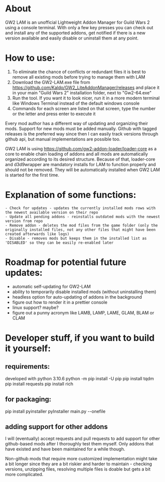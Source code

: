 # About

GW2 LAM is an unofficial Lightweight Addon Manager for Guild Wars 2 using a console terminal. With only a few key presses you can check out and install any of the supported addons, get notified if there is a new version available and easily disable or uninstall them at any point.

# How to use:

1. To eliminate the chance of conflicts or redundant files it is best to remove all existing mods before trying to manage them with LAM
2. Download the GW2-LAM.exe file from https://github.com/Kaldo/GW2_LiteAddonManager/releases and place it in your main "Guild Wars 2" installation folder, next to "Gw2-64.exe"
3. Run the tool. If you want it to look nicer, run it in a more modern terminal like Windows Terminal instead of the default windows console
4. Commands for each screen are listed on that screen, type the number or the letter and press enter to execute it

Every mod author has a different way of updating and organizing their mods. Support for new mods must be added manually. Github with tagged releases is the preferred way since then I can easily track versions through github api, but manual implementations are possible too.

GW2 LAM is using https://github.com/gw2-addon-loader/loader-core as a core to enable chain loading of addons and all mods are automatically organized according to its desired structure. Because of that, loader-core and d3d9wrapper are mandatory installs for LAM to function properly and should not be removed. They will be automatically installed when GW2 LAM is started for the first time.

# Explanation of some functions:

    - Check for updates - updates the currently installed mods rows with the newest available version on their repo
    - Update all pending addons - reinstalls outdated mods with the newest version from repo
    - Remove addon - deletes the mod files from the game folder (only the originally installed files, not any other files that might have been created afterwards like logs)
    - Disable - removes mods but keeps them in the installed list as 'DISABLED' so they can be easily re-enabled later

# Roadmap for potential future updates:

- automatic self-updating for GW2-LAM
- ability to temporarily disable installed mods (without uninstalling them)
- headless option for auto-updating of addons in the background
- figure out how to render it in a prettier console
- linux support? maybe?
- figure out a punny acronym like LAMB, LAMP, LAME, GLAM, BLAM or CLAM

# Developer stuff, if you want to build it yourself:

## requirements:

developed with python 3.10.6
python -m pip install -U pip
pip install tqdm
pip install requests
pip install rich

## for packaging:

pip install pyinstaller
pyInstaller main.py --onefile

## adding support for other addons

I will (eventually) accept requests and pull requests to add support for other github-based mods after I thoroughly test them myself. Only addons that have existed and have been maintained for a while though.

Non-github mods that require more customized implementation might take a bit longer since they are a bit riskier and harder to maintain - checking versions, unzipping files, resolving multiple files is doable but gets a bit more complicated.
